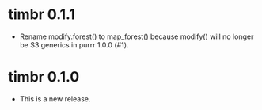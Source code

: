 # timbr 0.1.1

* Rename modify.forest() to map_forest() because modify() will no longer be S3 
generics in purrr 1.0.0 (#1).

# timbr 0.1.0

* This is a new release.
